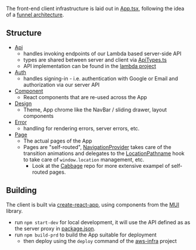 The front-end client infrastructure is laid out in [App.tsx](src/App.tsx),
following the idea of a
[funnel architecture](http://kopi.cloud/blog/2021/funnel-architecture/).

## Structure

* [Api](src/Api)
  * handles invoking endpoints of our Lambda based server-side API
  * types are shared between server and client via
    [ApiTypes.ts](../shared/ApiTypes.ts)
  * API implementation can be found in the
    [lambda project](../aws-infra/lambda/src/Api)
* [Auth](src/Auth)
  * handles signing-in - i.e. authentication with Google or Email and
    authorization via our server API
* [Component](src/Component)
  * React components that are re-used across the App
* [Design](src/Design)
  * Theme, App chrome like the NavBar / sliding drawer, layout components
* [Error](src/Error)
  * handling for rendering errors, server errors, etc.
* [Page](src/Page)
  * The actual pages of the App
  * Pages are "self-routed", 
    [NavigationProvider](src/Design/NavigationProvider.tsx) takes care of the
    transition animations and delegates to the
    [LocationPathname](src/Util/Hook/LocationPathname.tsx) hook to take care
    of `window.location` management, etc.
    * Look at the [Cabbage](https://github.com/kopi-cloud/cabbage/blob/2d0c602651c890eb5406e1408f2ba496bf4316aa/app/src/App.tsx#L32) 
    repo for more extensive exampel of self-routed pages.

## Building

The client is built via [create-react-app](https://create-react-app.dev/), using
components from the [MUI](https://mui.com/material-ui/) library.

* run `npm start-dev` for local development, it will use the API defined as as
  the server proxy in [package.json](package.json).
* run `npm build-prd` to build the App suitable for deployment
  * then deploy using the `deploy` command of the [aws-infra](../aws-infra)
    project 